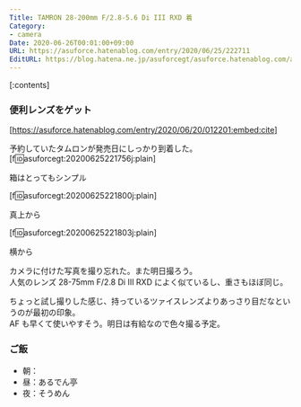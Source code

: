 ```yaml
---
Title: TAMRON 28-200mm F/2.8-5.6 Di III RXD 着
Category:
- camera
Date: 2020-06-26T00:01:00+09:00
URL: https://asuforce.hatenablog.com/entry/2020/06/25/222711
EditURL: https://blog.hatena.ne.jp/asuforcegt/asuforce.hatenablog.com/atom/entry/26006613589865257
---
```


[:contents]

###  便利レンズをゲット

[https://asuforce.hatenablog.com/entry/2020/06/20/012201:embed:cite]

予約していたタムロンが発売日にしっかり到着した。
[f:id:asuforcegt:20200625221756j:plain]

箱はとってもシンプル

[f:id:asuforcegt:20200625221800j:plain]

真上から

[f:id:asuforcegt:20200625221803j:plain]

横から

カメラに付けた写真を撮り忘れた。また明日撮ろう。  
人気のレンズ 28-75mm F/2.8 Di III RXD によく似ているし、重さもほぼ同じ。

ちょっと試し撮りした感じ、持っているツァイスレンズよりあっさり目だなというのが最初の印象。  
AF も早くて使いやすそう。明日は有給なので色々撮る予定。

### ご飯

- 朝：
- 昼：あるでん亭
- 夜：そうめん
